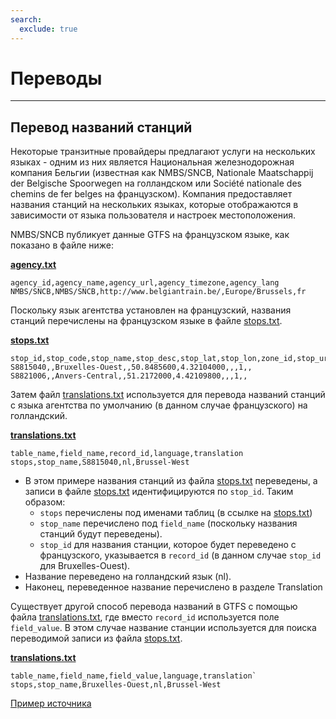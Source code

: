 ```yaml
---
search:
  exclude: true
---
```


# Переводы

<hr/>

## Перевод названий станций

Некоторые транзитные провайдеры предлагают услуги на нескольких языках - одним из них является Национальная железнодорожная компания Бельгии (известная как NMBS/SNCB, Nationale Maatschappij der Belgische Spoorwegen на голландском или Société nationale des chemins de fer belges на французском). Компания предоставляет названия станций на нескольких языках, которые отображаются в зависимости от языка пользователя и настроек местоположения.

NMBS/SNCB публикует данные GTFS на французском языке, как показано в файле ниже:

[**agency.txt**](../../reference/#agencytxt)

    agency_id,agency_name,agency_url,agency_timezone,agency_lang
    NMBS/SNCB,NMBS/SNCB,http://www.belgiantrain.be/,Europe/Brussels,fr

Поскольку язык агентства установлен на французский, названия станций перечислены на французском языке в файле [stops.txt](../../reference/#stopstxt).

[**stops.txt**](../../reference/#stopstxt)

    stop_id,stop_code,stop_name,stop_desc,stop_lat,stop_lon,zone_id,stop_url,location_type,parent_station,platform_code
    S8815040,,Bruxelles-Ouest,,50.8485600,4.32104000,,,1,,
    S8821006,,Anvers-Central,,51.2172000,4.42109800,,,1,,

Затем файл [translations.txt](../../reference/#translationstxt) используется для перевода названий станций с языка агентства по умолчанию (в данном случае французского) на голландский.

[**translations.txt**](../../reference/#translationstxt)

    table_name,field_name,record_id,language,translation
    stops,stop_name,S8815040,nl,Brussel-West

- В этом примере названия станций из файла [stops.txt](../../reference/#stopstxt) переведены, а записи в файле [stops.txt](../../reference/#stopstxt) идентифицируются по `stop_id`. Таким образом:
  - `stops` перечислены под именами таблиц (в ссылке на [stops.txt](../../reference/#stopstxt))
  - `stop_name` перечислено под `field_name` (поскольку названия станций будут переведены).
  - `stop_id` для названия станции, которое будет переведено с французского, указывается в `record_id` (в данном случае `stop_id` для Bruxelles-Ouest).
- Название переведено на голландский язык (nl).
- Наконец, переведенное название перечислено в разделе Translation

Существует другой способ перевода названий в GTFS с помощью файла [translations.txt](../../reference/#translationstxt), где вместо `record_id` используется поле `field_value`. В этом случае название станции используется для поиска переводимой записи из файла [stops.txt](../../reference/#stopstxt).

[**translations.txt**](../../reference/#translationstxt)

    table_name,field_name,field_value,language,translation`
    stops,stop_name,Bruxelles-Ouest,nl,Brussel-West

[Пример источника](http://gtfs.irail.be/mivb/mivb-gtfs.zip)
